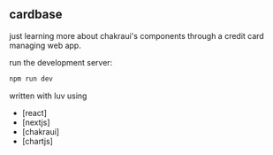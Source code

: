 
## cardbase

just learning more about chakraui's components through a credit card managing web app.

run the development server:

```bash
npm run dev
```


written with luv using

- [react]
- [nextjs]
- [chakraui]
- [chartjs]
